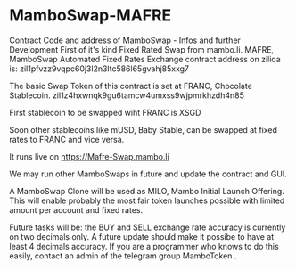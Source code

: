 # MamboSwap-MAFRE
Contract Code and address of MamboSwap - Infos and further Development
First of it's kind Fixed Rated Swap from mambo.li.
MAFRE, MamboSwap Automated Fixed Rates Exchange contract address on ziliqa is:
zil1pfvzz9vqpc60j3l2n3ltc586l65gvahj85xxg7

The basic Swap Token of this contract is set at FRANC, Chocolate Stablecoin.
zil1z4hxwnqk9gu6tamcw4umxss9wjpmrkhzdh4n85

First stablecoin to be swapped wiht FRANC is XSGD

Soon other stablecoins like mUSD, Baby Stable,  can be swapped at fixed rates to FRANC and vice versa.

It runs live on https://Mafre-Swap.mambo.li 

We may run other MamboSwaps in future and update the contract and GUI.

A MamboSwap Clone will be used as MILO, Mambo Initial Launch Offering.
This will enable probably the most fair token launches possible with limited amount per account and fixed rates.

Future tasks will be: the BUY and SELL exchange rate accuracy is currently on two decimals only. 
A future update should make it possibe to have at least 4 decimals accuracy.
If you are a programmer who knows to do this easily, 
contact an admin of the telegram group MamboToken .
